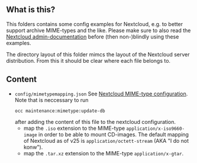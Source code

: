 ## What is this?

This folders contains some config examples for Nextcloud, e.g. to
better support archive MIME-types and the like. Please make sure to
also read the
[Nextcloud admin-documentation](https://docs.nextcloud.com/server/latest/admin_manual)
before (then non-)blindly using these examples.

The directory layout of this folder mimcs the layout of the Nextcloud
server distribution. From this it should be clear where each file belongs to.

## Content

- `config/mimetypemapping.json`
  See
  [Nextcloud MIME-type configuration](https://docs.nextcloud.com/server/latest/admin_manual/configuration_mimetypes/index.html).
  Note that is neccessary to run
  ```
  occ maintenance:mimetype:update-db
  ```
  after adding the content of this file to the nextcloud configuration.
  - map the `.iso` extension to the MIME-type
    `application/x-iso9660-image` in order to be able to mount
    CD-images. The default mapping of Nextcloud as of v25 is
    `application/octett-stream` (AKA "I do not konw").
  - map the `.tar.xz` extension to the MIME-type `application/x-gtar`.

